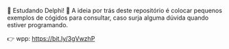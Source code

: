 🧠 Estudando Delphi! 💪
A ideia por trás deste repositório
é colocar pequenos exemplos de cógidos
para consultar, caso surja alguma dúvida
quando estiver programando.

👉 wpp: https://bit.ly/3gVwzhP
